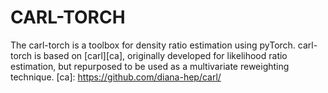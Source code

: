 CARL-TORCH
==================================
The carl-torch is a toolbox for density ratio estimation using pyTorch. 
carl-torch is based on [carl][ca], originally developed for likelihood ratio estimation, but repurposed to be used as a multivariate reweighting technique. 
[ca]: https://github.com/diana-hep/carl/

